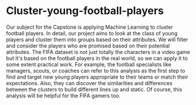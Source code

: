 # Cluster-young-football-players
Our subject for the Capstone is applying Machine Learning to cluster football players. In detail, our
project aims to look at the class of young players and cluster them into groups based on their
attributes. We will filter and consider the players who are promised based on their potential
attributes.
The FIFA dataset is not just totally the characters in a video game but it's based on the football players
in the real world, so we can apply it to some extent practical work. For example, the football
specialists like managers, scouts, or coaches can refer to this analysis as the first step to find and
target new young players appropriate to their teams or match their expectations. Also, they can
discover the similarities and differences between the clusters to build different lines up and static. Of
course, this analysis will be helpful for the FIFA gamers too.
